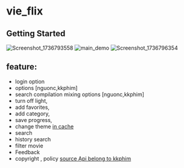 
# vie_flix


## Getting Started

![Screenshot_1736793558](https://github.com/user-attachments/assets/9f1bea4b-c466-4ce9-94ac-8a25628e414e)
![main_demo](https://github.com/user-attachments/assets/a7a28d9a-e222-4869-b13d-52c06c5f9d90)
![Screenshot_1736796354](https://github.com/user-attachments/assets/e5ad26e3-7e03-449f-8dd9-d68dd6130ab2)

## feature:
- login option 
- options [nguonc,kkphim]
- search compilation mixing options [nguonc,kkphim]
- turn off light,
- add favorites,
- add category,
- save progress,
- change theme [in cache]()
- search 
- history search
- filter movie
- Feedback
- copyright , policy [source Api belong to kkphim](https://www.kkphim.vip/)

